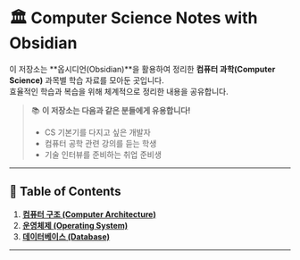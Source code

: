 
# 🏛️ Computer Science Notes with Obsidian

이 저장소는 **옵시디언(Obsidian)**을 활용하여 정리한 **컴퓨터 과학(Computer Science)** 과목별 학습 자료를 모아둔 곳입니다.  
효율적인 학습과 복습을 위해 체계적으로 정리한 내용을 공유합니다.  

> 📚 **이 저장소는 다음과 같은 분들에게 유용합니다!**  
> - CS 기본기를 다지고 싶은 개발자  
> - 컴퓨터 공학 관련 강의를 듣는 학생  
> - 기술 인터뷰를 준비하는 취업 준비생  

---

## 📖 Table of Contents

1. **[컴퓨터 구조 (Computer Architecture)](Computer%20Architecture.md)**
2. **[운영체제 (Operating System)](Operating%20System.md)**
3. **[데이터베이스 (Database)](./데이터베이스/Database.md)**


---

